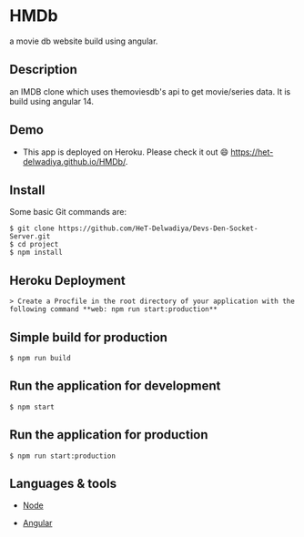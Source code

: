 # HMDb
 a movie db website build using angular.

## Description

an IMDB clone which uses themoviesdb's api to get movie/series data. It is build using angular 14.

## Demo
 
  * This app is deployed on Heroku. Please check it out :smile: https://het-delwadiya.github.io/HMDb/.


## Install

Some basic Git commands are:

```
$ git clone https://github.com/HeT-Delwadiya/Devs-Den-Socket-Server.git
$ cd project
$ npm install
```

## Heroku Deployment

```
> Create a Procfile in the root directory of your application with the following command **web: npm run start:production**
```


## Simple build for production

```
$ npm run build
```

## Run the application for development

```
$ npm start
```

## Run the application for production

```
$ npm run start:production
```

## Languages & tools

- [Node](https://nodejs.org/en/)

- [Angular](https://angular.io/)
